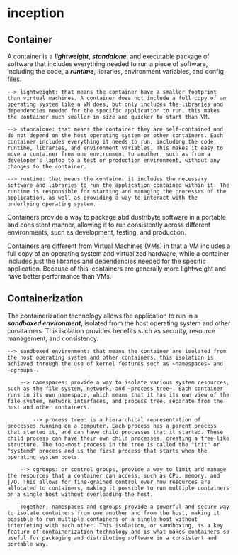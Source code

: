 # inception

## Container

A container is a ***lightweight***, ***standalone***, and executable package of software that includes everything needed to run a piece of software, including the code, a ***runtime***, libraries, environment variables, and config files.
    
    --> lightweight: that means the container have a smaller footprint than virtual machines. A container does not include a full copy of an operating system like a VM does, but only includes the libraries and dependencies needed for the specific application to run. this makes the container much smaller in size and quicker to start than VM.

    --> standalone: that means the container they are self-contained and do not depend on the host operating system or other containers. Each container includes everything it needs to run, including the code, runtime, libraries, and environment variables. This makes it easy to move a container from one environment to another, such as from a developer's laptop to a test or production environment, without any changes to the container.
    
    --> runtime: that means the container it includes the necessary software and libraries to run the application contained within it. The runtime is responsible for starting and managing the processes of the application, as well as providing a way to interact with the underlying operating system.

Containers provide a way to package abd dustribyte software in a portable and consistent manner, allowing it to run consistently across different environments, such as development, testing, and production.

Containers are different from Virtual Machines (VMs) in that a VM includes a full copy of an operating system and virtualized hardware, while a container includes just the libraries and dependencies needed for the specific application. Because of this, containers are generally more lightweight and have better performance than VMs.

## Containerization

The containerization technology allows the application to run in a ***sandboxed environment***, isolated from the host operating system and other conatainers. This isolation provides benefits such as security, resource management, and consistency.

    --> sandboxed environment: that means the container are isolated from the host operating system and other containers. this isolation is achieved through the use of kernel features such as ~namespaces~ and ~cgroups~.

        --> namespaces: provide a way to isolate various system resources, such as the file system, network, and ~process tree~. Each container runs in its own namespace, which means that it has its own view of the file system, network interfaces, and process tree, separate from the host and other containers.

            --> process tree: is a hierarchical representation of processes running on a computer. Each process has a parent process that started it, and can have child processes that it started. These child process can have their own child processes, creating a tree-like structure. The top-most process in the tree is called the "init" or "systemd" process and is the first process that starts when the operating system boots.

        --> cgroups: or control groups, provide a way to limit and manage the resources that a container can access, such as CPU, memory, and |/O. This allows for fine-grained control over how resources are allocated to containers, making it possible to run multiple containers on a single host without overloading the host.

        Together, namespaces and cgroups provide a powerful and secure way to isolate containers from one another and from the host, making it possible to run multiple containers on a single host without interfeting with each other. This isolation, or sandboxing, is a key feature of containerization technology and is what makes containers so useful for packaging and distributing software in a consistent and portable way.
